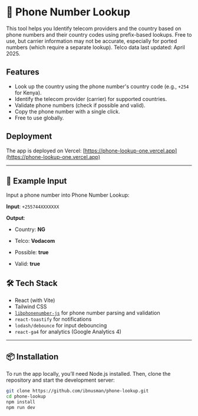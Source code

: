 # 📱 Phone Number Lookup

This tool helps you Identify telecom providers and the country based on phone numbers and their country codes using prefix-based lookups. Free to use, but carrier information may not be accurate, especially for ported numbers (which require a separate lookup). Telco data last updated: April 2025.



## Features
- Look up the country using the phone number's country code (e.g., `+254` for Kenya).
- Identify the telecom provider (carrier) for supported countries.
- Validate phone numbers (check if possible and valid).
- Copy the phone number with a single click.
- Free to use globally.

## Deployment
The app is deployed on Vercel: [https://phone-lookup-one.vercel.app](https://phone-lookup-one.vercel.app)

---

## 🧪 Example Input

Input a phone number into Phone Number Lookup:

**Input**: `+255744XXXXXXX`

**Output**:

- Country: **NG**

- Telco: **Vodacom**

- Possible: **true**

- Valid: **true**


## 🛠️ Tech Stack

- React (with Vite)  
- Tailwind CSS 
- [`libphonenumber-js`](https://github.com/catamphetamine/libphonenumber-js) for phone number parsing and validation  
- `react-toastify` for notifications  
- `lodash/debounce` for input debouncing  
- `react-ga4` for analytics (Google Analytics 4)

---

## 📦 Installation

To run the app locally, you’ll need Node.js installed. Then, clone the repository and start the development server:

```bash
git clone https://github.com/ibnusman/phone-lookup.git
cd phone-lookup
npm install
npm run dev

